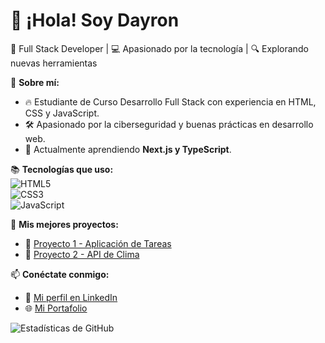 # 👋 ¡Hola! Soy Dayron

🚀 Full Stack Developer | 💻 Apasionado por la tecnología | 🔍 Explorando nuevas herramientas

📌 **Sobre mí:**
- 🔥 Estudiante de Curso Desarrollo Full Stack con experiencia en HTML, CSS y JavaScript.
- 🛠️ Apasionado por la ciberseguridad y buenas prácticas en desarrollo web.
- 🌱 Actualmente aprendiendo **Next.js y TypeScript**.

📚 **Tecnologías que uso:**  
![HTML5](https://img.shields.io/badge/HTML5-E34F26?style=for-the-badge&logo=html5&logoColor=white)  
![CSS3](https://img.shields.io/badge/CSS3-1572B6?style=for-the-badge&logo=css3&logoColor=white)  
![JavaScript](https://img.shields.io/badge/JavaScript-F7DF1E?style=for-the-badge&logo=javascript&logoColor=black)

📌 **Mis mejores proyectos:**
- 🔗 [Proyecto 1 - Aplicación de Tareas](https://github.com/tuusuario/todo-app)
- 🔗 [Proyecto 2 - API de Clima](https://github.com/tuusuario/weather-app)

📫 **Conéctate conmigo:**
- 💼 [Mi perfil en LinkedIn](https://www.linkedin.com/in/dayron-rd/)
- 🌐 [Mi Portafolio](https://tuportafolio.com)

![Estadísticas de GitHub](https://github-readme-stats.vercel.app/api?username=dayron-rd&show_icons=true&bg_color=ffffff&title_color=E34F26&text_color=1572B6&icon_color=E34F26)


